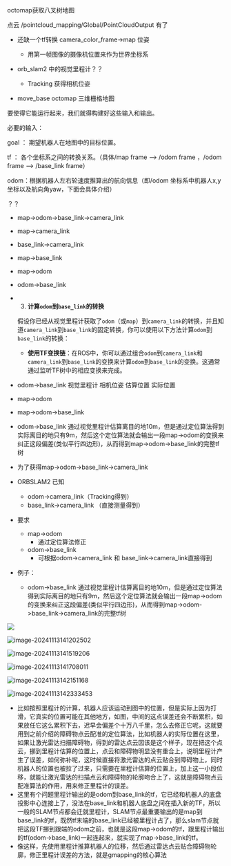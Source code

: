 octomap获取八叉树地图

点云 /pointcloud_mapping/Global/PointCloudOutput 有了

- 还缺一个tf转换  camera_color_frame->map 位姿
  - 用第一帧图像的摄像机位置来作为世界坐标系

- orb_slam2 中的视觉里程计？？
  - Tracking 获得相机位姿

- move_base octomap 三维栅格地图

要使得它能运行起来，我们就得构建好这些输入和输出。

必要的输入：

goal ： 期望机器人在地图中的目标位置。

tf ： 各个坐标系之间的转换关系。（具体/map frame --> /odom frame ，/odom frame --> /base_link frame）      

odom：根据机器人左右轮速度推算出的航向信息（即/odom 坐标系中机器人x,y坐标以及航向角yaw，下面会具体介绍）



？？

- map->odom->base_link->camera_link



- map->camera_link

- base_link->camera_link

- map->base_link

- map->odom

- odom->base_link

- 3. **计算`odom`到`base_link`的转换**

  假设你已经从视觉里程计获取了`odom`（或`map`）到`camera_link`的转换，并且知道`camera_link`到`base_link`的固定转换，你可以使用以下方法计算`odom`到`base_link`的转换：

  - **使用TF变换链**：在ROS中，你可以通过组合`odom`到`camera_link`和`camera_link`到`base_link`的变换来计算`odom`到`base_link`的变换。这通常通过监听TF树中的相应变换来完成。








- odom->base_link 视觉里程计 相机位姿 估算位置 实际位置
- map->odom
- map->odom->base_link
- odom->base_link 通过视觉里程计估算离目的地10m，但是通过定位算法得到实际离目的地只有9m，然后这个定位算法就会输出一段map->odom的变换来纠正这段偏差(类似平行四边形)，从而得到map->odom->base_link的完整tf树

- 为了获得map->odom->base_link->camera_link

- ORBSLAM2 已知
  - odom->camera_link（Tracking得到）
  - base_link->camera_link （直接测量得到）
- 要求
  - map->odom
    - 通过定位算法修正
  - odom->base_link
    - 可根据odom->camera_link 和 base_link->camera_link直接得到
- 例子：
  - odom->base_link 通过视觉里程计估算离目的地10m，但是通过定位算法得到实际离目的地只有9m，然后这个定位算法就会输出一段map->odom的变换来纠正这段偏差(类似平行四边形)，从而得到map->odom->base_link->camera_link的完整tf树



![](/home/lyb/github/Typora_notes/image-20241113141027710.png)

![image-20241113141202502](/home/lyb/.config/Typora/typora-user-images/image-20241113141202502.png)

![image-20241113141519206](/home/lyb/github/Typora_notes/image-20241113141519206.png)

![image-20241113141708011](/home/lyb/github/Typora_notes/image-20241113141708011.png)

![image-20241113142151168](/home/lyb/github/Typora_notes/image-20241113142151168.png)

![image-20241113142333453](/home/lyb/github/Typora_notes/image-20241113142333453.png)

- 比如按照里程计的计算，机器人应该运动到图中的位置，但是实际上因为打滑，它真实的位置可能在其他地方，如图，中间的这点误差还会不断累积，如果放任它这么累积下去，迟早会偏差个十万八千里，怎么去修正它呢，这就要用到之前介绍的障碍物点云配准的定位算法，比如机器人的实际位置在这里，如果让激光雷达扫描障碍物，得到的雷达点云因该是这个样子，现在把这个点云，挪到里程计估算的位置上，点云和障碍物明显没有重合上，说明里程计产生了误差，如何弥补呢，这时候直接将激光雷达的点云贴合到障碍物上，同时机器人的位置也被拉了过来，只需要在里程计估算的位置上，加上这一小段位移，就能让激光雷达的扫描点云和障碍物的轮廓吻合上了，这就是障碍物点云配准算法的作用，用来修正里程计的误差。
- 这里有个问题里程计输出的是odom到base_link的tf，它已经和机器人的底盘投影中心连接上了，没法在base_link和机器人底盘之间在插入新的TF，所以一般的SLAM节点都会迁就里程计，SLAM节点最重要输出的是map到base_link的tf，既然tf末端的base_link已经被里程计占了，那么slam节点就把这段TF挪到跟端的odom之前，也就是这段map->odom的tf，跟里程计输出的tf(odom->base_link)一起连起来，就实现了map->base_link的tf。
- 像这样，先使用里程计推算机器人的位移，然后通过雷达点云贴合障碍物轮廓，修正里程计误差的方法，就是gmapping的核心算法

